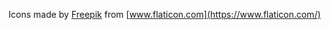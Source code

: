 Icons made by [Freepik](https://www.freepik.com) from [www.flaticon.com](https://www.flaticon.com/)
